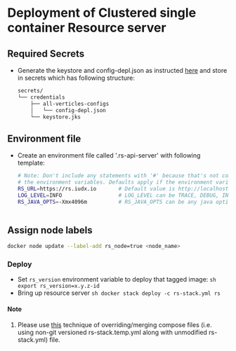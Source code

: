 # Deployment of Clustered single container Resource server
## Required Secrets
  - Generate the keystore and config-depl.json as instructed [here](https://github.com/datakaveri/iudx-resource-server#prerequisite---make-configuration) and store in secrets which has following structure:
    ```sh
    secrets/
    └── credentials
        ├── all-verticles-configs
        │   └── config-depl.json 
        └── keystore.jks
    ```
## Environment file
  - Create an environment file called '.rs-api-server' with following template:
    ```sh
    # Note: Don't include any statements with '#' because that's not comment, it is been used for only elaborating 
    # the environment variables. Defaults apply if the environment variables are not explicitly defined in env file.
    RS_URL=https://rs.iudx.io       # Default value is http://localhost
    LOG_LEVEL=INFO                  # LOG_LEVEL can be TRACE, DEBUG, INFO, WARN, ERROR,FATAL, OFF, ALL, default is DEBUG
    RS_JAVA_OPTS=-Xmx4096m          # RS_JAVA_OPTS can be any java options but as of now heap max size is sufficient, default is 2GiB
 
## Assign node labels

```sh
docker node update --label-add rs_node=true <node_name>   
```
### Deploy
   - Set `rs_version` environment variable to deploy that tagged image:
    ```sh
    export rs_version=x.y.z-id
    ```
   - Bring up resource server 
    ```sh
    docker stack deploy -c rs-stack.yml rs
    ```
#### Note 
1. Please use [this](https://docs.docker.com/compose/extends/) technique of overriding/merging compose files (i.e. using non-git versioned rs-stack.temp.yml along with unmodified rs-stack.yml) file.
